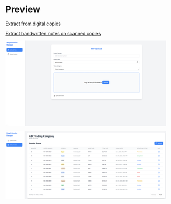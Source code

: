 # Preview

[Extract from digital copies](https://github.com/Seanyap90/crud_pdf/blob/main/extract_digital.mp4)

[Extract handwritten notes on scanned copies](https://github.com/Seanyap90/crud_pdf/blob/main/extract_handwritten.mp4)

![Upload PDF Feature](Upload.png)

![Upload Status Review Feature](Review.png)